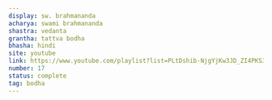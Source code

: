 ```yaml
---
display: sw. brahmananda
acharya: swami brahmananda
shastra: vedanta
grantha: tattva bodha
bhasha: hindi
site: youtube
link: https://www.youtube.com/playlist?list=PLtDshib-NjgYjKw3JD_ZI4PKS3NbUXEmE
number: 17
status: complete
tag: bodha
---
```

